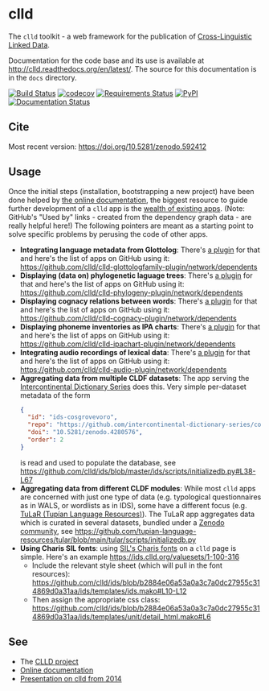 # clld

The `clld` toolkit - a web framework for the publication of
[Cross-Linguistic Linked Data](https://clld.org).

Documentation for the code base and its use is available at http://clld.readthedocs.org/en/latest/. The source for this documentation is in the `docs` directory.

[![Build Status](https://github.com/clld/clld/workflows/tests/badge.svg)](https://github.com/clld/clld/actions?query=workflow%3Atests)
[![codecov](https://codecov.io/gh/clld/clld/branch/master/graph/badge.svg)](https://codecov.io/gh/clld/clld)
[![Requirements Status](https://requires.io/github/clld/clld/requirements.svg?branch=master)](https://requires.io/github/clld/clld/requirements/?branch=master)
[![PyPI](https://img.shields.io/pypi/v/clld.svg)](https://pypi.python.org/pypi/clld)
[![Documentation Status](http://readthedocs.org/projects/clld/badge/?version=latest)](http://clld.readthedocs.io/en/latest/?badge=latest)


## Cite

Most recent version:
https://doi.org/10.5281/zenodo.592412


## Usage

Once the initial steps (installation, bootstrapping a new project)
have been done helped by [the online documentation](http://clld.readthedocs.org/en/latest/),
the biggest resource to guide further development of a `clld` app
is the [wealth of existing apps](https://github.com/clld/clld/network/dependents).
(Note: GitHub's "Used by" links - created from the dependency graph data - are really
helpful here!)
The following pointers are meant as a
starting point to solve specific problems by perusing the code of other
apps.

- **Integrating language metadata from Glottolog**: There's 
  [a plugin](https://github.com/clld/clld-glottologfamily-plugin) for that
  and here's the list of apps on GitHub using it: https://github.com/clld/clld-glottologfamily-plugin/network/dependents
- **Displaying (data on) phylogenetic laguage trees**: There's
  [a plugin](https://github.com/clld/clld-phylogeny-plugin) for that
  and here's the list of apps on GitHub using it: https://github.com/clld/clld-phylogeny-plugin/network/dependents
- **Displaying cognacy relations between words**: There's
  [a plugin](https://github.com/clld/clld-cognacy-plugin) for that
  and here's the list of apps on GitHub using it: https://github.com/clld/clld-cognacy-plugin/network/dependents
- **Displaying phoneme inventories as IPA charts**: There's
  [a plugin](https://github.com/clld/clld-ipachart-plugin) for that
  and here's the list of apps on GitHub using it: https://github.com/clld/clld-ipachart-plugin/network/dependents
- **Integrating audio recordings of lexical data**: There's
  [a plugin](https://github.com/clld/clld-audio-plugin) for that
  and here's the list of apps on GitHub using it: https://github.com/clld/clld-audio-plugin/network/dependents
- **Aggregating data from multiple CLDF datasets**: The app serving the
  [Intercontinental Dictionary Series](https://ids.clld.org) does this.
  Very simple per-dataset metadata of the form
  ```json
  {
    "id": "ids-cosgrovevoro",
    "repo": "https://github.com/intercontinental-dictionary-series/cosgrovevoro",
    "doi": "10.5281/zenodo.4280576",
    "order": 2
  }
  ```
  is read and used to populate the database, see
  https://github.com/clld/ids/blob/master/ids/scripts/initializedb.py#L38-L67
- **Aggregating data from different CLDF modules**: While most `clld` apps are
  concerned with just one type of data (e.g. typological questionnaires as in WALS,
  or wordlists as in IDS), some have a different focus (e.g.
  [TuLaR (Tupían Language Resources)](https://tular.clld.org)). The TuLaR
  app aggregates data which is curated in several datasets, bundled under
  a [Zenodo community](https://zenodo.org/communities/tular), see https://github.com/tupian-language-resources/tular/blob/main/tular/scripts/initializedb.py
- **Using Charis SIL fonts**: using [SIL's Charis fonts](https://software.sil.org/charis/) on a `clld` page is simple. Here's an example
  https://ids.clld.org/valuesets/1-100-316
  - Include the relevant style sheet (which will pull in the font resources):
    https://github.com/clld/ids/blob/b2884e06a53a0a3c7a0dc27955c314869d0a31aa/ids/templates/ids.mako#L10-L12
  - Then assign the appropriate css class:
    https://github.com/clld/ids/blob/b2884e06a53a0a3c7a0dc27955c314869d0a31aa/ids/templates/unit/detail_html.mako#L6


## See

- The [CLLD project](https://clld.org)
- [Online documentation](http://clld.readthedocs.org/en/latest/)
- [Presentation on clld from 2014](https://clld.org/docs/reflex/clld.pdf)
